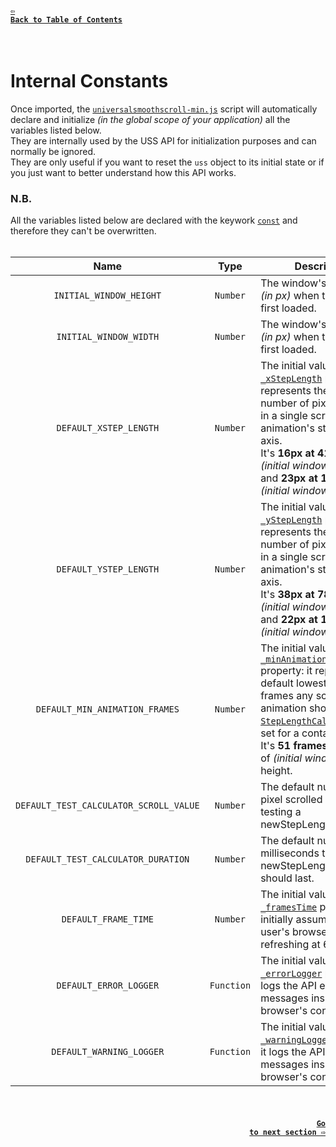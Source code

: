 #### <a href = "https://github.com/CristianDavideConte/universalSmoothScroll#table-of-contents"><code>&#8678; Back to Table of Contents</code></a>
<br/>

# Internal Constants
Once imported, the [`universalsmoothscroll-min.js`](./Download.md) script will automatically declare and initialize _(in the global scope of your application)_ all the variables listed below. <br/>
They are internally used by the USS API for initialization purposes and can normally be ignored. <br/>
They are only useful if you want to reset the `uss` object to its initial state or if you just want to better understand how this API works. <br/>

### N.B.
All the variables listed below are declared with the keywork [`const`](https://developer.mozilla.org/en-US/docs/Web/JavaScript/Reference/Statements/const) and therefore they can't be overwritten.
<br/>
<br/>

Name | Type | Description
:--: | :--: | -----------
`INITIAL_WINDOW_HEIGHT` | `Number` |The window's inner height _(in px)_ when the page is first loaded.
`INITIAL_WINDOW_WIDTH` | `Number` | The window's inner width _(in px)_ when the page is first loaded.
`DEFAULT_XSTEP_LENGTH` | `Number` | The initial value of the [`_xStepLength`](./VariablesAbout.md#_xStepLength) property: it represents the default number of pixels scrolled in a single scroll-animation's step on the x-axis. <br/> It's **16px at 412px** of _(initial window's)_ width and **23px at 1920px** of _(initial window's)_ width.
`DEFAULT_YSTEP_LENGTH` | `Number` | The initial value of the [`_yStepLength`](./VariablesAbout.md#_yStepLength) property: it represents the default number of pixels scrolled in a single scroll-animation's step on the y-axis. <br/> It's **38px at 789px** of _(initial window's)_ height and **22px at 1920px** of _(initial window's)_ height.
`DEFAULT_MIN_ANIMATION_FRAMES` | `Number` | The initial value of the [`_minAnimationFrame`](./VariablesAbout.md#_minAnimationFrame) property: it represent the default lowest number of frames any scroll-animation should last if no [`StepLengthCalculator`](./FAQ.md#q-what-is-a-steplengthcalculator-) is set for a container. <br/> It's **51 frames at 929px** of _(initial window's)_ height.
`DEFAULT_TEST_CALCULATOR_SCROLL_VALUE` | `Number` | The default number of pixel scrolled when testing a newStepLengthCalculator.
`DEFAULT_TEST_CALCULATOR_DURATION` | `Number` | The default number of milliseconds the test of a newStepLengthCalculator should last.
`DEFAULT_FRAME_TIME` | `Number` | The initial value of the [`_framesTime`](./VariablesAbout.md#_framesTime) property: it initially assumes that the user's browser/screen is refreshing at 60fps.   
`DEFAULT_ERROR_LOGGER` | `Function` | The initial value of the [`_errorLogger`](./VariablesAbout.md#_errorLogger) property: it logs the API error messages inside the browser's console.
`DEFAULT_WARNING_LOGGER` | `Function` | The initial value of the [`_warningLogger`](./VariablesAbout.md#_warningLogger) property: it logs the API error messages inside the browser's console.

<br/>

#### <p align="right"><a href = "./VariablesAbout.md"><code>Go to next section &#8680;</code></a></p>
